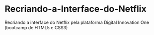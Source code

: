# Recriando-a-Interface-do-Netflix
Recriando a interface do Netflix pela plataforma Digital Innovation One (bootcamp de HTML5 e CSS3)
